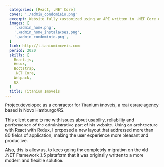 ```yaml
---
  categories: [React, .NET Core]
  cover: './admin_condominio.png'
  excerpt: Website fully customized using an API written in .NET Core with a React + Redux frontend
  images: [
    './admin_home.png',
    './admin_home_instalacoes.png',
    './admin_condominio.png',
  ]
  link: http://titaniumimoveis.com
  period: 2020
  skills: [
    React.js,
    Redux,
    Bootstrap,
    .NET Core,
    Webpack,
    UX
  ]
  title: Titanium Imoveis
---
```


Project developed as a contractor for Titanium Imoveis, a real estate agency based in Novo Hamburgo/RS.

This client came to me with issues about usability, reliability and performance of the administrative part of his website. Using an architecture with React with Redux, I proposed a new layout that addressed more than 80 fields of application, making the user experience more pleasant and productive.

Also, this is allow us, to keep going the completely migration on the old .NET Framework 3.5 plataform that it was originally written to a more modern and flexible solution.
